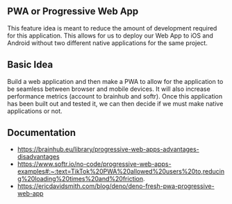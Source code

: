 ## PWA or Progressive Web App
This feature idea is meant to reduce the amount of development required for this application. This allows for us to deploy our Web App to iOS and Android without two different native applications for the same project.

## Basic Idea
Build a web application and then make a PWA to allow for the application to be seamless between browser and mobile devices. It will also increase performance metrics (account to brainhub and softr). Once this application has been built out and tested it, we can then decide if we must make native applications or not. 

## Documentation
- https://brainhub.eu/library/progressive-web-apps-advantages-disadvantages
- https://www.softr.io/no-code/progressive-web-apps-examples#:~:text=TikTok%20PWA%20allowed%20users%20to,reducing%20loading%20times%20and%20friction.
- https://ericdavidsmith.com/blog/deno/deno-fresh-pwa-progressive-web-app